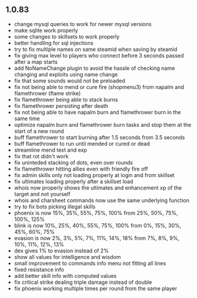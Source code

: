## 1.0.83
* change mysql queries to work for newer mysql versions
* make sqlite work properly
* some changes to skillsets to work properly
* better handling for sql injections
* try to fix multiple names on same steamid when saving by steamid
* fix giving max level to players who connect before 3 seconds passed after a map starts
* add NoNameChange plugin to avoid the hassle of checking name changing and exploits using name change
* fix that some sounds would not be preloaded
* fix not being able to mend or cure fire (shopmenu3) from napalm and flamethrower (flame strike)
* fix flamethrower being able to stack burns
* fix flamethrower persisting after death
* fix not being able to have napalm burn and flamethrower burn in the same time
* optimize napalm burn and flamethrower burn tasks and stop them at the start of a new round
* buff flamethrower to start burning after 1.5 seconds from 3.5 seconds
* buff flamethrower to run until mended or cured or dead
* streamline mend text and exp
* fix that rot didn't work
* fix uninteded stacking of dots, even over rounds
* fix flamethrower hitting allies even with friendly fire off
* fix admin skills only not loading properly at login and from skillset
* fix ultimates loading properly after a skillset load
* whois now properly shows the ultimates and enhancement xp of the target and not yourself
* whois and charsheet commands now use the same underlying function
* try to fix bots picking illegal skills
* phoenix is now 15%, 35%, 55%, 75%, 100% from 25%, 50%, 75%, 100%, 125%
* blink is now 10%, 25%, 40%, 55%, 75%, 100% from 0%, 15%, 30%, 45%, 60%, 75%
* evasion is now 2%, 3%, 5%, 7%, 11%, 14%, 18% from 7%, 8%, 9%, 10%, 11%, 12%, 13%
* dex gives 1% to evasion instead of 2%
* show all values for intelligence and wisdom
* small improvement to commands info menu not fitting all lines
* fixed resistance info
* add better skill info with computed values
* fix critical strike dealing triple damage instead of double
* fix phoenix working multiple times per round from the same player
